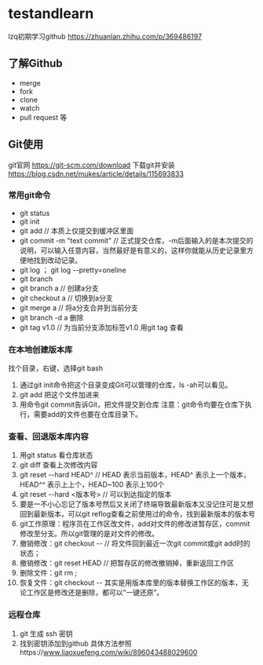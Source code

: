 # testandlearn
lzq初期学习github
https://zhuanlan.zhihu.com/p/369486197
## 了解Github
- merge
- fork
- clone
- watch
- pull request
等

## Git使用
git官网
https://git-scm.com/download
下载git并安装
https://blog.csdn.net/mukes/article/details/115693833

### 常用git命令
- git status
- git init
- git add <filename>  // 本质上仅提交到缓冲区里面
- git commit -m "text commit"  // 正式提交仓库，-m后面输入的是本次提交的说明，可以输入任意内容，当然最好是有意义的，这样你就能从历史记录里方便地找到改动记录。
- git log  ； git log --pretty=oneline
- git branch 
- git branch a // 创建a分支
- git checkout a // 切换到a分支
- git merge a // 将a分支合并到当前分支
- git branch -d a 删除
- git tag v1.0 // 为当前分支添加标签v1.0 用git tag 查看

### 在本地创建版本库
找个目录，右键，选择git bash
1. 通过git init命令把这个目录变成Git可以管理的仓库，ls -ah可以看见。
2. git add <filename> 把这个文件加进来
3. 用命令git commit告诉Git，把文件提交到仓库
注意：git命令均要在仓库下执行，需要add的文件也要在仓库目录下。
### 查看、回退版本库内容
1. 用git status 看仓库状态
2. git diff 查看上次修改内容
3. git reset --hard HEAD^  // HEAD 表示当前版本，HEAD^ 表示上一个版本，HEAD^^ 表示上上个，HEAD~100 表示上100个
4. git reset --hard <版本号> // 可以到达指定的版本
5. 要是一不小心忘记了版本号然后又关闭了终端导致最新版本又没记住可是又想回到最新版本，可以git reflog查看之前使用过的命令，找到最新版本的版本号
6. git工作原理：程序员在工作区改文件，add对文件的修改进暂存区，commit修改至分支。所以git管理的是对文件的修改。
7. 撤销修改：git checkout -- <file>  // 将文件回到最近一次git commit或git add时的状态；
8. 撤销修改：git reset HEAD <file>  // 把暂存区的修改撤销掉，重新返回工作区
9. 删除文件：git rm <file> ; 
10. 恢复文件：git checkout -- <file>其实是用版本库里的版本替换工作区的版本，无论工作区是修改还是删除，都可以“一键还原”。

### 远程仓库
1. git 生成 ssh 密钥
2. 找到密钥添加到github
具体方法参照https://www.liaoxuefeng.com/wiki/896043488029600

